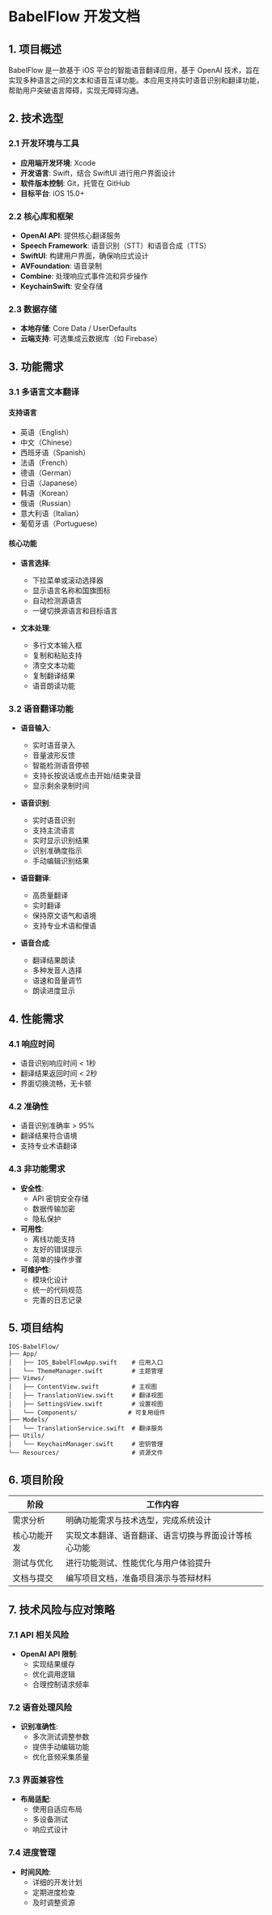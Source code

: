 # BabelFlow 开发文档

## 1. 项目概述

BabelFlow 是一款基于 iOS 平台的智能语音翻译应用，基于 OpenAI 技术，旨在实现多种语言之间的文本和语音互译功能。本应用支持实时语音识别和翻译功能，帮助用户突破语言障碍，实现无障碍沟通。

## 2. 技术选型

### 2.1 开发环境与工具
- **应用端开发环境**: Xcode
- **开发语言**: Swift，结合 SwiftUI 进行用户界面设计
- **软件版本控制**: Git，托管在 GitHub
- **目标平台**: iOS 15.0+

### 2.2 核心库和框架
- **OpenAI API**: 提供核心翻译服务
- **Speech Framework**: 语音识别（STT）和语音合成（TTS）
- **SwiftUI**: 构建用户界面，确保响应式设计
- **AVFoundation**: 语音录制
- **Combine**: 处理响应式事件流和异步操作
- **KeychainSwift**: 安全存储

### 2.3 数据存储
- **本地存储**: Core Data / UserDefaults
- **云端支持**: 可选集成云数据库（如 Firebase）

## 3. 功能需求

### 3.1 多语言文本翻译

#### 支持语言
- 英语（English）
- 中文（Chinese）
- 西班牙语（Spanish）
- 法语（French）
- 德语（German）
- 日语（Japanese）
- 韩语（Korean）
- 俄语（Russian）
- 意大利语（Italian）
- 葡萄牙语（Portuguese）

#### 核心功能
- **语言选择**:
  - 下拉菜单或滚动选择器
  - 显示语言名称和国旗图标
  - 自动检测源语言
  - 一键切换源语言和目标语言

- **文本处理**:
  - 多行文本输入框
  - 复制和粘贴支持
  - 清空文本功能
  - 复制翻译结果
  - 语音朗读功能

### 3.2 语音翻译功能

- **语音输入**:
  - 实时语音录入
  - 音量波形反馈
  - 智能检测语音停顿
  - 支持长按说话或点击开始/结束录音
  - 显示剩余录制时间

- **语音识别**:
  - 实时语音识别
  - 支持主流语言
  - 实时显示识别结果
  - 识别准确度指示
  - 手动编辑识别结果

- **语音翻译**:
  - 高质量翻译
  - 实时翻译
  - 保持原文语气和语境
  - 支持专业术语和俚语

- **语音合成**:
  - 翻译结果朗读
  - 多种发音人选择
  - 语速和音量调节
  - 朗读进度显示

## 4. 性能需求

### 4.1 响应时间
- 语音识别响应时间 < 1秒
- 翻译结果返回时间 < 2秒
- 界面切换流畅，无卡顿

### 4.2 准确性
- 语音识别准确率 > 95%
- 翻译结果符合语境
- 支持专业术语翻译

### 4.3 非功能需求
- **安全性**:
  - API 密钥安全存储
  - 数据传输加密
  - 隐私保护
- **可用性**:
  - 离线功能支持
  - 友好的错误提示
  - 简单的操作步骤
- **可维护性**:
  - 模块化设计
  - 统一的代码规范
  - 完善的日志记录

## 5. 项目结构

```
IOS-BabelFlow/
├── App/
│   ├── IOS_BabelFlowApp.swift    # 应用入口
│   └── ThemeManager.swift        # 主题管理
├── Views/
│   ├── ContentView.swift         # 主视图
│   ├── TranslationView.swift     # 翻译视图
│   ├── SettingsView.swift        # 设置视图
│   └── Components/              # 可复用组件
├── Models/
│   └── TranslationService.swift  # 翻译服务
├── Utils/
│   └── KeychainManager.swift     # 密钥管理
└── Resources/                    # 资源文件
```

## 6. 项目阶段

| 阶段     | 工作内容                         |
|--------|------------------------------|
| 需求分析   | 明确功能需求与技术选型，完成系统设计           |
| 核心功能开发 | 实现文本翻译、语音翻译、语言切换与界面设计等核心功能   |
| 测试与优化  | 进行功能测试、性能优化与用户体验提升           |
| 文档与提交  | 编写项目文档，准备项目演示与答辩材料           |

## 7. 技术风险与应对策略

### 7.1 API 相关风险
- **OpenAI API 限制**:
  - 实现结果缓存
  - 优化调用逻辑
  - 合理控制请求频率

### 7.2 语音处理风险
- **识别准确性**:
  - 多次测试调整参数
  - 提供手动编辑功能
  - 优化音频采集质量

### 7.3 界面兼容性
- **布局适配**:
  - 使用自适应布局
  - 多设备测试
  - 响应式设计

### 7.4 进度管理
- **时间风险**:
  - 详细的开发计划
  - 定期进度检查
  - 及时调整资源
